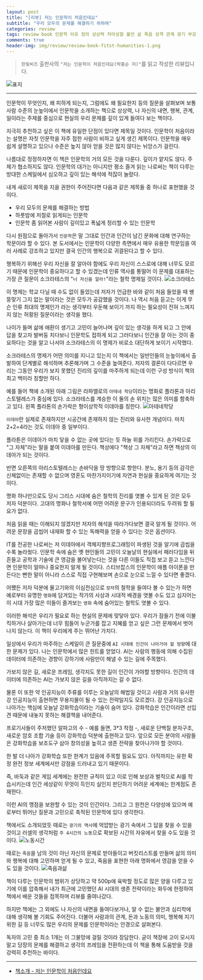 ```yaml
---  
layout: post  
title: "[리뷰] 저는 인문학이 처음인데요"  
subtitle: "우리 모두의 문제를 해결하기 위하여"  
categories: review  
tags: review book 인문학 이유 정의 상상력 자아성찰 불안 삶 죽음 성격 관계 광기 부모 자식 사랑 결혼 성 돈 일 여가 시간  
comments: true  
header-img: img/review/review-book-fitst-humanities-1.png
---  
```

  
> `한빛비즈` 출판사의 `"저는 인문학이 처음인데요(박홍순 저)"`를 읽고 작성한 리뷰입니다.  

![표지](https://telegeam.github.io/assets/img/review/review-book-fitst-humanities-1.png)  

---

인문학이 무엇인지, 왜 피하게 되는지, 그럼에도 왜 필요한지 등의 질문을 살펴보며 보통 사람 수준의 눈높이에서 인문학을 소개하는 책으로 상상력, 나 자신의 내면, 행복, 관계, 일이라는 주제를 중심으로 현실의 우리 문제를 깊이 있게 들여다 보는 책이다. 

지극히 추천하고 싶은 이 책에 유일한 단점이 있다면 제목일 것이다. 인문학이 처음이라는 설명은 자칫 인문학을 자주 접한 사람이 비하고 싶게 생긴 제목이다. 인문학을 매우 쉽게 설명하고 있으나 수준은 높지 않아 얻을 것은 많지 않다는 뉘앙스가 걸린다.

나름대로 정정하자면 이 책은 인문학의 거의 모든 것을 다룬다. 깊이가 얕지도 않다. 주제가 협소하지도 않다. 인문학의 대가는 아니지만 평소 즐겨 읽는 나로써는 책이 다루는 방대한 스케일에서 심오하고 깊이 있는 해석에 적잖이 놀랐다. 

내게 새로이 제목을 지을 권한이 주어진다면 다음과 같은 제목들 중 하나로 표현했을 것이다.
* 우리 모두의 문제를 해결하는 방법
* 하룻밤에 저절로 읽게되는 인문학
* 인문학 좀 읽어본 사람이 깊이있고 폭넓게 정리할 수 있는 인문학

다시 원점으로 돌아가서 `인문학`은 말 그대로 인간과 인간이 남긴 문화에 대해 연구하는 학문이라 할 수 있다. 본 도서에서는 인문학이 다양한 측면에서 매우 유용한 학문임을 여러 사례로 강조하고 있지만 결국 인간의 행복으로 귀결된다고 할 수 있다. 

행복하기 위해선 우리 자신을 잘 알아야 함에도 우리 자신이 스스로에 대해 너무도 모르기 때문에 인문학이 중요하다고 할 수 있겠는데 인류 역사를 통떨어 이 문제를 대표하는 가장 큰 질문이 소크라테스의 "`너 자신을 알라!`"라는 철학 명제일 것이다. 
![소크라테스](https://telegeam.github.io/assets/img/review/review-book-fitst-humanities-2.png)  

이 명제는 학교 다닐 때 수도 없이 들었는데 저자가 언급한 바와 같이 처음 들었을 때 쌩뚱맞기 그지 없는 말이라는 것은 모두가 공감했을 것이다. 나 역시 처음 듣고는 이게 무슨 인류 최대의 명제인가 라는 생각부터 우둔해 보이기 까지 하는 필요성이 전혀 느껴지지 않는 허황된 질문이라는 생각을 했다. 

나이가 들며 삶에 애환이 생기고 고민이 늘어나며 깊이 있는 생각을 하게 되고 그 안에 답을 찾고자 발버둥 치다보니 인문학도 접하게 되고 그러다보니 인간을 잘 아는 것이 중요하다는 것을 알고 나서야 소크라테스의 이 명제가 비로소 대단하게 보이기 시작했다. 

소크라테스의 명제가 어떤 의미를 지니고 있는지 이 책에서는 일반인들의 눈높이에서 출발하여 단계별로 해석하며 추론해가며 그 수준을 높여준다. 저자의 결론이 다다르면 우리는 그동안 우리가 보지 못했던 진리의 깊이를 마주하게 되는데 이런 구성 방식이 책의 최고 백미라 칭할만 하다. 

예를 들어 책에 소개된 아래 그림은 라파엘로의 `아테네 학당`이라는 명화로 플라톤과 아리스토텔레스가 중심에 있다. 소크라테스를 계승한 이 둘의 손 위치는 많은 의미를 함축하고 있다. 왼쪽 플라톤의 손가락은 형이상학적 이데아를 칭한다. 
![아테네학당](https://telegeam.github.io/assets/img/review/review-book-fitst-humanities-3.png)  

`이데아`란 실제로 존재하지만 시공간에 존재하지 않는 진리와 유사한 개념이다. 마치 2+2=4라는 것도 이데아 중 일부이다. 

플라톤은 이데아가 마치 닿을 수 없는 곳에 있다는 듯 하늘 위를 가리킨다. 손가락으로 "그 자체"라는 말을 붙여 이데아를 만든다. 책상에다 "책상 그 자체"라고 하면 책상의 이데아가 되는 것이다. 

반면 오른쪽의 아리스토텔레스는 손바닥을 땅 방향으로 향한다. 분노, 용기 등의 감각은 신체없이는 존재할 수 없으며 영혼도 마찬가지이기에 자연과 현실을 중요하게 여기는 것이다. 

명화 하나만으로도 당시 그리스 시대에 숨은 철학의 진리를 엿볼 수 있게 된 것은 모두 저자 덕분이다. 고대의 명화나 철학서에 어떤 어려운 문구가 인용되더라도 두려워 할 필요가 없다. 

처음 읽을 때는 이해되지 않겠지만 저자의 해석을 따라가다보면 결국 알게 될 것이다. 어려운 문장을 곱씹어 내재화 할 수 있는 독해력을 얻을 수 있다는 것은 옵션이다.

IT를 전공한 나로써는 저 이데아에서 객체지향프로그래밍이 파생된 것을 알기에 곱씹을 수록 놀라웠다. 인문학 속에 숨은 옛 현인들의 고민이 오늘날의 현실에서 패러다임을 뒤 흔들고 공학과 기술에 큰 영감을 불어넣는다는 것을 다른 이들도 직접 보고 듣고 느낀다면 인문학이 얼마나 중요한지 알게 될 것이다. 스티브잡스의 인문학이 애플 아이폰을 만든다는 뻔한 말이 아니라 스스로 직접 구현해보며 손으로 눈으로 느낄 수 있다면 좋겠다.

어쨌든 저자 덕분에 물고기와의 이심전심으로 `장자`의 철학을 들여다 볼 수 있는가 하면 예로부터 유명한 `명화`에 담겨있는 작가의 사상과 시대적 배경을 엿볼 수도 있고 심지어는 이 시대 가장 많은 이들이 즐겨보는 `영화` 속에 숨어있는 철학도 엿볼 수 있다. 

이러한 해석은 우리가 필요로 하는 현실의 문제에 맞닿아 있다. 우리가 잠들기 전에 이불킥하거나  살아가는데 너무 힘들어 누군가를 잡고 지혜를 얻고 싶은 그런 문제에서 벗어나지 않는다. 이 책이 우리에게 주는 뛰어난 가치다.

일상에서 우리가 마주하는 스케일이 큰 질문중에 `AI 시대에 인간이 나아가야 할 방향`에 대한 문제가 있다. 나는 인문학에서 많은 힌트를 얻었다. AI는 사람의 행동에 의해 수집된 데이터에 의존하는 경향이 강하기에 사람만이 해낼 수 있는 길에 주목했다. 

가보지 않은 길, 새로운 프레임, 생각지도 못한 길이 인간이 가야할 방향이다. 인간의 데이터에 의존하는 AI는 가보지 않은 길을 아직까지는 갈 수 없다. 

물론 이 또한 약 인공지능이 주류를 이루는 오늘날의 해법일 것이고 사람과 거의 유사한 강 인공지능이 출현하면 무용지물이 될 수 있는 전략일지도 모르겠다. 강 인공지능으로 나아가는 핵심에 오늘날 강화학습이라는 기술이 숨어 있다. 강화학습은 인간이라면 선입견 때문에 내놓지 못하는 해결책을 내어준다. 

프로기사들이 주저했던 알파고의 수 - 예를 들면, 3*3 착점 -, 새로운 단백질 분자구조, 새로운 암호 조합 기술 등이 강화학습 덕분에 출현하고 있다. 앞으로 모든 분야의 사람들은 강화학습을 보조도구 삼아 창의성을 높히고 생존 전략을 찾아나가야 할 것이다. 

한 발 더 나아가 강화학습 또한 한계가 있음에 주목할 필요도 있다. 아직까지는 유한 확정 완전 정보 세계에서만 강점을 드러내고 있기 때문이다. 

즉, 바둑과 같은 게임 세계에는 완전한 규칙이 있고 이로 인해 보상과 벌칙으로 AI를 학습시키는데 인간 세상같이 무엇이 득인지 실인지 판단하기 어려운 세계에는 한계점도 존재한다. 

이런 AI의 맹점을 보완할 수 있는 것이 인간이다. 그리고 그 원천은 다양성에 있으며 예로부터 뛰어난 질문과 고민으로 축적된 인문학에 있다 생각한다. 

책에서도 소개되었듯 때로는 `광기의 역사`에 억압받는 광기 속에서 그 답을 찾을 수 있을 것이고 러셀의 생각처럼 `주 4시간의 노동`으로 확보된 시간의 자유에서 찾을 수도 있을 것이다. 
![노동시간](https://telegeam.github.io/assets/img/review/review-book-fitst-humanities-5.png)  

때로는 `죽음`을 남의 것이 아닌 자신의 문제로 받아들이고 버킷리스트를 만들며 삶의 의미와 행복에 대해 고민하며 얻게 될 수 있고, 죽음을 표현한 아래 명화에서 영감을 얻을 수도 있을 것이다. 
![죽음과삶](https://telegeam.github.io/assets/img/review/review-book-fitst-humanities-4.png)  

책이 다루는 인문학의 범위가 상당하고 약 500p에 육박할 정도로 많은 양을 다루고 있기에 이를 압축해서 내가 최근에 고민했던 AI 시대의 생존 전략이라는 화두에 한정하여 책에서 배운 것들을 접목하며 리뷰를 줄여나갔다.

하지만 책에는 그 외에도 나 자신의 내면을 들여다보거나, 알 수 없는 불안과 심리학에 대해 생각해 볼 기회도 주어진다. 더불어 사람과의 관계, 돈과 노동의 의미, 행복해 지기 위한 길 등 너무도 많은 우리의 문제를 인문학이라는 안경으로 살펴본다. 

독자의 고민 중 최소 1개는 이 그물망에 걸릴 것이라 장담한다. 굳이 책장에 고이 모시지 말고 당장의 문제를 해결하고 생각의 프레임을 전환하는데 이 책을 통해 도움받을 것을 강력히 추천하는 바이다.

---

* [책소개 - 저는 인문학이 처음인데요](http://www.yes24.com/Product/Goods/99018035)


